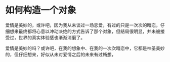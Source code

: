 # 如何构造一个对象

爱情是美妙的，或许吧，因为我从未谈过一场恋爱，有过的只是一次次的暗恋，仔细想来最终都将心意以冲动决绝的方式告诉了那个对象，但结局很明显，并未被接受过，世界的真实体验感也渐渐消磨了。

爱情是美妙的吗？或许吧，在我的想象中、在我的一次次暗恋中，它都是神圣美妙的，但仔细想来，好似从未对爱情之后的未来有过畅想，
